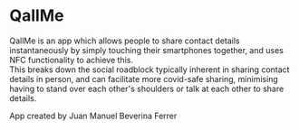 # QallMe
QallMe is an app which allows people to share contact details instantaneously by simply touching their smartphones together, and uses NFC functionality to achieve this.  
This breaks down the social roadblock typically inherent in sharing contact details in person, and can facilitate more covid-safe sharing, minimising having to stand over each other's shoulders or talk at each other to share details.  
  
App created by Juan Manuel Beverina Ferrer
